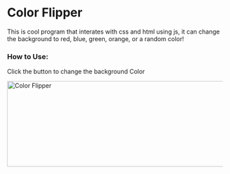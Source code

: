 # Color Flipper

<p>This is cool program that interates with css and html using js,
it can change the background to red, blue, green, orange, or a random color!</p>

<h3>How to Use:</h3>

<p>Click the button to change the background Color</p>

<img src="https://github.com/user-attachments/assets/a4887532-574a-46b3-865b-9af16a911c88" alt="Color Flipper" width="700" height="200">


